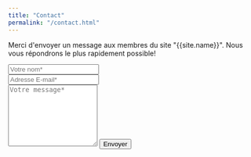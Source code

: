 ```yaml
---
title: "Contact"
permalink: "/contact.html"
---
```


<form action="https://getsimpleform.com/messages?form_api_token=42c08439ae27e8f0cfdfd3a37509cc1e" method="POST">
  <input type="hidden" name="redirect_to" value="http://127.0.0.1:4000/blog-participation-citoyenne/merci.html">
  <p class="mb-4">Merci d'envoyer un message aux membres du site "{{site.name}}". Nous vous répondrons le plus rapidement possible!</p>
  <div class="form-group row">
    <div class="col-md-6">
      <input class="form-control" type="text" name="name" placeholder="Votre nom*" required>
    </div>
    <div class="col-md-6">
      <input class="form-control" type="email" name="_replyto" placeholder="Adresse E-mail*" required>
    </div>
  </div>
  <textarea rows="8" class="form-control mb-3" name="message" placeholder="Votre message*" required></textarea>
  <input class="btn btn-success" type="submit" value="Envoyer">
</form>
